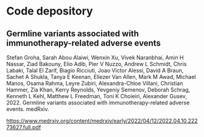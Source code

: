 # Code depository
## Germline variants associated with immunotherapy-related adverse events

Stefan Groha, Sarah Abou Alaiwi, Wenxin Xu, Vivek Naranbhai, Amin H Nassar, Ziad Bakouny, Elio Adib, Pier V Nuzzo, Andrew L Schmidt, Chris Labaki, Talal El Zarif, Biagio Ricciuti, Joao Victor Alessi, David A Braun, Sachet A Shukla, Tanya E Keenan, Eliezer Van Allen, Mark M Awad, Michael Manos, Osama Rahma, Leyre Zubiri, Alexandra-Chloe Villani, Christian Hammer, Zia Khan, Kerry Reynolds, Yevgeniy Semenov, Deborah Schrag, Kenneth L Kehl, Matthew L Freedman, Toni K Choieiri, Alexander Gusev, 2022. Germline variants associated with immunotherapy-related adverse events. medRxiv.

https://www.medrxiv.org/content/medrxiv/early/2022/04/12/2022.04.10.22273627.full.pdf
